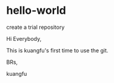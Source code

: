 # hello-world
create a trial repository


Hi Everybody,

This is kuangfu's first time to use the git.

BRs,

kuangfu
